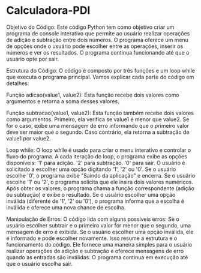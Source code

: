 # Calculadora-PDI

Objetivo do Código:
		Este código Python tem como objetivo criar um programa de console interativo que permite ao usuário realizar operações de adição e subtração entre dois números. O programa oferece um menu de opções onde o usuário pode escolher entre as operações, inserir os números e ver os resultados. O programa continua funcionando até que o usuário opte por sair.

Estrutura do Código:
  O código é composto por três funções e um loop while que executa o programa principal. Vamos explicar cada parte do código em detalhes:

  Função adicao(value1, value2):
		Esta função recebe dois valores como argumentos e retorna a soma desses valores.
	
  Função subtracao(value1, value2):
		Esta função também recebe dois valores como argumentos.
		Primeiro, ela verifica se value1 é menor que value2. Se for o caso, exibe uma mensagem de erro informando que o primeiro valor deve ser maior que o segundo.
		Caso contrário, ela retorna a subtração de value1 por value2.
	
  Loop while:
		O loop while é usado para criar o menu interativo e controlar o fluxo do programa.
		A cada iteração do loop, o programa exibe as opções disponíveis:
		'1' para adição.
		'2' para subtração.
		'0' para sair.
    O usuário é solicitado a escolher uma opção digitando '1', '2' ou '0'.
    Se o usuário escolhe '0', o programa exibe "Saindo da aplicação" e encerra.
	  Se o usuário escolhe '1' ou '2', o programa solicita que ele insira dois valores numéricos.
		Após obter os valores, o programa chama a função correspondente (adição ou subtração) e exibe o resultado.
    Se o usuário escolher uma opção inválida (diferente de '1', '2' ou '0'), o programa informa que a escolha é inválida e oferece uma nova chance de escolha.
  
  Manipulação de Erros:
		O código lida com alguns possíveis erros:
		Se o usuário escolher subtrair e o primeiro valor for menor que o segundo, uma mensagem de erro é exibida.
		Se o usuário escolher uma opção inválida, ele é informado e pode escolher novamente.
		Isso resume a estrutura e o funcionamento do código. Ele fornece uma maneira simples para o usuário realizar operações de adição e subtração e oferece mensagens de erro quando as entradas são inválidas. O programa continua em execução até que o usuário escolha sair.
